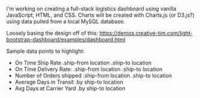 I'm working on creating a full-stack logistics dashboard using vanilla JavaScript, HTML, and CSS. Charts will be created with Charts.js (or D3.js?) using data pulled from a local MySQL database.

Loosely basing the design off of this:
https://demos.creative-tim.com/light-bootstrap-dashboard/examples/dashboard.html

Sample data points to highlight:

- On Time Ship Rate
  .ship-from location
  .ship-to location
- On Time Delivery Rate:
  .ship-from location
  .ship-to location
- Number of Orders shipped
  .ship-from location
  .ship-to location
- Average Days in Transit
  .by ship-to location
- Avg Days at Carrier Yard
  .by ship-to location
